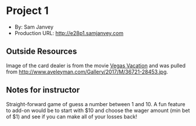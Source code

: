 # Project 1
- By: Sam Janvey
- Production URL: <http://e28p1.samjanvey.com>

## Outside Resources
Image of the card dealer is from the movie [Vegas Vacation](https://www.imdb.com/title/tt0120434/) and was pulled from <http://www.aveleyman.com/Gallery/2017/M/36721-28453.jpg>.

## Notes for instructor
Straight-forward game of guess a number between 1 and 10. A fun feature to add-on would be to start with $10 and choose the wager amount (min bet of $1) and see if you can make all of your losses back!